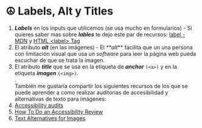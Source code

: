 # ☮ Labels, Alt y Titles



1. _**Labels**_ en los inputs que utilicemos (se usa mucho en formularios) - Si quieres saber mas sobre _**lables**_ te dejo este par de recursos: [label - MDN](https://developer.mozilla.org/en-US/docs/Web/HTML/Element/label) y [HTML \<label> Tag](https://www.w3schools.com/tags/tag\_label.asp)
2. El atributo _**alt**_ (en las imágenes) - El _\*\*alt_\*\* facilita que un una persona con limitación visual que usa un _software_ para leer la página web pueda escuchar de que se trata la imagen.
3. El atributo _**title**_ que se usa en la etiqueta de _**anchor**_ `(<a>)` y en la etiqueta _**imagen**_ `(<img>)`.\
   .\
   También me gustaría compartir los siguientes recursos de los que se puede aprender a como realizar auditorias de accesibilidad y alternativas de texto para imágenes:
4. [Accessibility audits](https://web.dev/lighthouse-accessibility/)
5. [How To Do an Accessibility Review](https://developers.google.com/web/fundamentals/accessibility/how-to-review)
6. [Text Alternatives for Images](https://developers.google.com/web/fundamentals/accessibility/semantics-builtin/text-alternatives-for-images)
